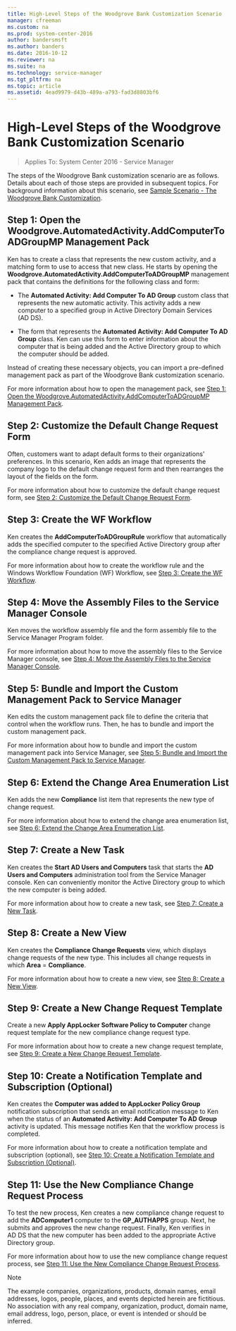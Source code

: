 ```yaml
---
title: High-Level Steps of the Woodgrove Bank Customization Scenario
manager: cfreeman
ms.custom: na
ms.prod: system-center-2016
author: bandersmsft
ms.author: banders
ms.date: 2016-10-12
ms.reviewer: na
ms.suite: na
ms.technology: service-manager
ms.tgt_pltfrm: na
ms.topic: article
ms.assetid: 4ead9979-d43b-489a-a793-fad3d8803bf6
---
```


# High-Level Steps of the Woodgrove Bank Customization Scenario

>Applies To: System Center 2016 - Service Manager

The steps of the Woodgrove Bank customization scenario are as follows. Details about each of those steps are provided in subsequent topics. For background information about this scenario, see [Sample Scenario - The Woodgrove Bank Customization](author-sample-scenario-the-woodgrove-bank-customization.md).  

## Step 1: Open the Woodgrove.AutomatedActivity.AddComputerToADGroupMP Management Pack  
 Ken has to create a class that represents the new custom activity, and a matching form to use to access that new class. He starts by opening the **Woodgrove.AutomatedActivity.AddComputerToADGroupMP** management pack that contains the definitions for the following class and form:  

-   The **Automated Activity: Add Computer To AD Group** custom class that represents the new automatic activity. This activity adds a new computer to a specified group in Active&nbsp;Directory Domain Services \(AD&nbsp;DS\).  

-   The form that represents the **Automated Activity: Add Computer To AD Group** class. Ken can use this form to enter information about the computer that is being added and the Active&nbsp;Directory group to which the computer should be added.  

 Instead of creating these necessary objects, you can import a pre\-defined management pack as part of the Woodgrove Bank customization scenario.  

 For more information about how to open the management pack, see [Step 1: Open the Woodgrove.AutomatedActivity.AddComputerToADGroupMP Management Pack](author-step-1-open-the-woodgrove.automatedactivity.addcomputertoadgroupmp-management-pack.md).  

## Step 2: Customize the Default Change Request Form  
 Often, customers want to adapt default forms to their organizations' preferences. In this scenario, Ken adds an image that represents the company logo to the default change request form and then rearranges the layout of the fields on the form.  

 For more information about how to customize the default change request form, see [Step 2: Customize the Default Change Request Form](author-step-2-customize-the-default-change-request-form.md).  

## Step 3: Create the WF Workflow  
 Ken creates the **AddComputerToADGroupRule** workflow that automatically adds the specified computer to the specified Active&nbsp;Directory group after the compliance change request is approved.  

 For more information about how to create the workflow rule and the Windows Workflow Foundation \(WF\) Workflow, see [Step 3: Create the WF Workflow](author-step-3-create-the-wf-workflow.md).  

## Step 4: Move the Assembly Files to the Service Manager Console  
 Ken moves the workflow assembly file and the form assembly file to the Service Manager Program folder.  

 For more information about how to move the assembly files to the Service Manager console, see [Step 4: Move the Assembly Files to the Service Manager Console](author-step-4-move-the-assembly-files-to-the-service-manager-console.md).  

## Step 5: Bundle and Import the Custom Management Pack to Service Manager  
 Ken edits the custom management pack file to define the criteria that control when the workflow runs. Then, he has to bundle and import the custom management pack.  

 For more information about how to bundle and import the custom management pack into Service Manager, see [Step 5: Bundle and Import the Custom Management Pack to Service Manager](author-step-5-bundle-and-import-the-custom-management-pack-to-service-manager.md).  

## Step 6: Extend the Change Area Enumeration List  
 Ken adds the new **Compliance** list item that represents the new type of change request.  

 For more information about how to extend the change area enumeration list, see [Step 6: Extend the Change Area Enumeration List](author-step-6-extend-the-change-area-enumeration-list.md).  

## Step 7: Create a New Task  
 Ken creates the **Start AD Users and Computers** task that starts the **AD Users and Computers** administration tool from the Service Manager console. Ken can conveniently monitor the Active Directory group to which the new computer is being added.  

 For more information about how to create a new task, see [Step 7: Create a New Task](author-step-7-create-a-new-task.md).  

## Step 8: Create a New View  
 Ken creates the **Compliance Change Requests** view, which displays change requests of the new type. This includes all change requests in which **Area** \= **Compliance**.  

 For more information about how to create a new view, see [Step 8: Create a New View](author-step-8-create-a-new-view.md).  

## Step 9: Create a New Change Request Template  
 Create a new **Apply AppLocker Software Policy to Computer** change request template for the new compliance change request type.  

 For more information about how to create a new change request template, see [Step 9: Create a New Change Request Template](author-step-9-create-a-new-change-request-template.md).  

## Step 10: Create a Notification Template and Subscription \(Optional\)  
 Ken creates the **Computer was added to AppLocker Policy Group** notification subscription that sends an email notification message to Ken when the status of an **Automated Activity: Add Computer To AD Group** activity is updated. This message notifies Ken that the workflow process is completed.  

 For more information about how to create a notification template and subscription \(optional\), see [Step 10: Create a Notification Template and Subscription \(Optional\)](author-step-10-create-a-notification-template-and-subscription-optional.md).  

## Step 11: Use the New Compliance Change Request Process  
 To test the new process, Ken creates a new compliance change request to add the **ADComputer1** computer to the **GP\_AUTHAPPS** group. Next, he submits and approves the new change request. Finally, Ken verifies in AD&nbsp;DS that the new computer has been added to the appropriate Active Directory group.  

 For more information about how to use the new compliance change request process, see [Step 11: Use the New Compliance Change Request Process](author-step-11-use-the-new-compliance-change-request-process.md).  

> [!NOTE]  
>  The example companies, organizations, products, domain names, email addresses, logos, people, places, and events depicted herein are fictitious. No association with any real company, organization, product, domain name, email address, logo, person, place, or event is intended or should be inferred.  
